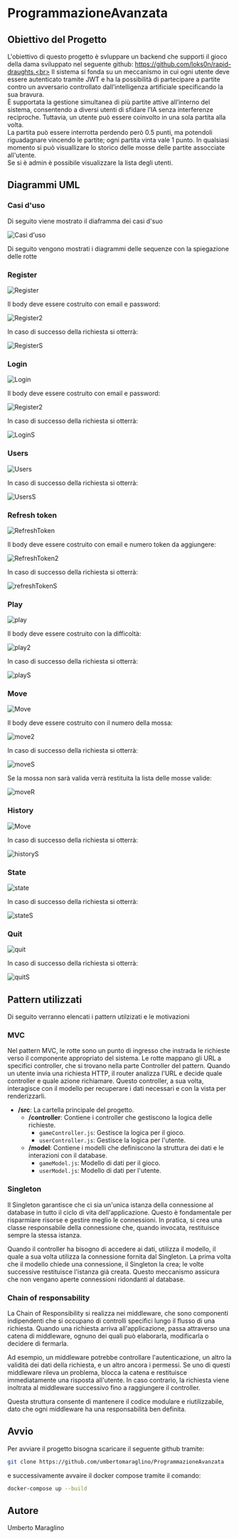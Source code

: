 # ProgrammazioneAvanzata

## Obiettivo del Progetto

L'obiettivo di questo progetto è svluppare un backend che supporti il gioco della dama sviluppato nel seguente github: https://github.com/loks0n/rapid-draughts.<br>
Il sistema si fonda su un meccanismo in cui ogni utente deve essere autenticato tramite JWT e ha la possibilità di partecipare a partite contro un avversario controllato dall’intelligenza artificiale specificando la sua bravura.<br>
È supportata la gestione simultanea di più partite attive all’interno del sistema, consentendo a diversi utenti di sfidare l’IA senza interferenze reciproche. Tuttavia, un utente può essere coinvolto in una sola partita alla volta.<br>
La partita può essere interrotta perdendo però 0.5 punti, ma potendoli riguadagnare vincendo le partite; ogni partita vinta vale 1 punto.
In qualsiasi momento si può visuallizare lo storico delle mosse delle partite assocciate all'utente.<br>
Se si è admin è possibile visualizzare la lista degli utenti.<br>



## Diagrammi UML

### Casi d'uso

Di seguito viene mostrato il diaframma dei casi d'suo

![Casi d'uso](https://github.com/umbertomaraglino/ProgrammazioneAvanzata/blob/main/Immagini/casiduso.png)

Di seguito vengono mostrati i diagrammi delle sequenze con la spiegazione delle rotte

### Register

![Register](https://github.com/umbertomaraglino/ProgrammazioneAvanzata/blob/main/Immagini/Register.png)

Il body deve essere costruito con email e password:

![Register2](https://github.com/umbertomaraglino/ProgrammazioneAvanzata/blob/main/Immagini/register2.png)

In caso di successo della richiesta si otterrà:

![RegisterS](https://github.com/umbertomaraglino/ProgrammazioneAvanzata/blob/main/Immagini/registerS.png)

### Login

![Login](https://github.com/umbertomaraglino/ProgrammazioneAvanzata/blob/main/Immagini/Login.png)

Il body deve essere costruito con email e password:

![Register2](https://github.com/umbertomaraglino/ProgrammazioneAvanzata/blob/main/Immagini/register2.png)

In caso di successo della richiesta si otterrà:

![LoginS](https://github.com/umbertomaraglino/ProgrammazioneAvanzata/blob/main/Immagini/LoginS.png)

### Users

![Users](https://github.com/umbertomaraglino/ProgrammazioneAvanzata/blob/main/Immagini/Users.png)

In caso di successo della richiesta si otterrà:

![UsersS](https://github.com/umbertomaraglino/ProgrammazioneAvanzata/blob/main/Immagini/UsersS.png)

### Refresh token

![RefreshToken](https://github.com/umbertomaraglino/ProgrammazioneAvanzata/blob/main/Immagini/RefreshTokens.png)

Il body deve essere costruito con email e numero token da aggiungere:

![RefreshToken2](https://github.com/umbertomaraglino/ProgrammazioneAvanzata/blob/main/Immagini/refershtokens2.png)

In caso di successo della richiesta si otterrà:

![refreshTokenS](https://github.com/umbertomaraglino/ProgrammazioneAvanzata/blob/main/Immagini/refershtokenS.png)

### Play

![play](https://github.com/umbertomaraglino/ProgrammazioneAvanzata/blob/main/Immagini/Play.png)

Il body deve essere costruito con la difficoltà:

![play2](https://github.com/umbertomaraglino/ProgrammazioneAvanzata/blob/main/Immagini/play2.png)

In caso di successo della richiesta si otterrà:

![playS](https://github.com/umbertomaraglino/ProgrammazioneAvanzata/blob/main/Immagini/playS.png)

### Move

![Move](https://github.com/umbertomaraglino/ProgrammazioneAvanzata/blob/main/Immagini/Move.png)

Il body deve essere costruito con il numero della mossa:

![move2](https://github.com/umbertomaraglino/ProgrammazioneAvanzata/blob/main/Immagini/move2.png)

In caso di successo della richiesta si otterrà:

![moveS](https://github.com/umbertomaraglino/ProgrammazioneAvanzata/blob/main/Immagini/moves.png)

Se la mossa non sarà valida verrà restituita la lista delle mosse valide:

![moveR](https://github.com/umbertomaraglino/ProgrammazioneAvanzata/blob/main/Immagini/mover.png)


### History

![Move](https://github.com/umbertomaraglino/ProgrammazioneAvanzata/blob/main/Immagini/History.png)

In caso di successo della richiesta si otterrà:

![historyS](https://github.com/umbertomaraglino/ProgrammazioneAvanzata/blob/main/Immagini/historys.png)

### State

![state](https://github.com/umbertomaraglino/ProgrammazioneAvanzata/blob/main/Immagini/State.png)

In caso di successo della richiesta si otterrà:

![stateS](https://github.com/umbertomaraglino/ProgrammazioneAvanzata/blob/main/Immagini/stateS.png)

### Quit

![quit](https://github.com/umbertomaraglino/ProgrammazioneAvanzata/blob/main/Immagini/Quit.png)

In caso di successo della richiesta si otterrà:

![quitS](https://github.com/umbertomaraglino/ProgrammazioneAvanzata/blob/main/Immagini/quitS.png)

## Pattern utilizzati
Di seguito verranno elencati i pattern utilzizati e le motivazioni

### MVC
Nel pattern MVC, le rotte sono un punto di ingresso che instrada le richieste verso il componente appropriato del sistema. Le rotte mappano gli URL a specifici controller, che si trovano nella parte Controller del pattern. Quando un utente invia una richiesta HTTP, il router analizza l'URL e decide quale controller e quale azione richiamare. Questo controller, a sua volta, interagisce con il modello per recuperare i dati necessari e con la vista per renderizzarli.

- **/src**: La cartella principale del progetto.
  - **/controller**: Contiene i controller che gestiscono la logica delle richieste.
    - `gameController.js`: Gestisce la logica per il gioco.
    - `userController.js`: Gestisce la logica per l'utente.
  - **/model**: Contiene i modelli che definiscono la struttura dei dati e le interazioni con il database.
    - `gameModel.js`: Modello di dati per il gioco.
    - `userModel.js`: Modello di dati per l'utente.

### Singleton
Il Singleton garantisce che ci sia un'unica istanza della connessione al database in tutto il ciclo di vita dell'applicazione. Questo è fondamentale per risparmiare risorse e gestire meglio le connessioni. In pratica, si crea una classe responsabile della connessione che, quando invocata, restituisce sempre la stessa istanza.

Quando il controller ha bisogno di accedere ai dati, utilizza il modello, il quale a sua volta utilizza la connessione fornita dal Singleton. La prima volta che il modello chiede una connessione, il Singleton la crea; le volte successive restituisce l'istanza già creata. Questo meccanismo assicura che non vengano aperte connessioni ridondanti al database.

### Chain of responsability
La Chain of Responsibility si realizza nei middleware, che sono componenti indipendenti che si occupano di controlli specifici lungo il flusso di una richiesta. Quando una richiesta arriva all'applicazione, passa attraverso una catena di middleware, ognuno dei quali può elaborarla, modificarla o decidere di fermarla.

Ad esempio, un middleware potrebbe controllare l'autenticazione, un altro la validità dei dati della richiesta, e un altro ancora i permessi. Se uno di questi middleware rileva un problema, blocca la catena e restituisce immediatamente una risposta all'utente. In caso contrario, la richiesta viene inoltrata al middleware successivo fino a raggiungere il controller.

Questa struttura consente di mantenere il codice modulare e riutilizzabile, dato che ogni middleware ha una responsabilità ben definita.

## Avvio
Per avviare il progetto bisogna scaricare il seguente github tramite:

```bash
git clone https://github.com/umbertomaraglino/ProgrammazioneAvanzata
```
e successivamente avvaire il docker compose tramite il comando:

```bash
docker-compose up --build
```

## Autore
Umberto Maraglino

